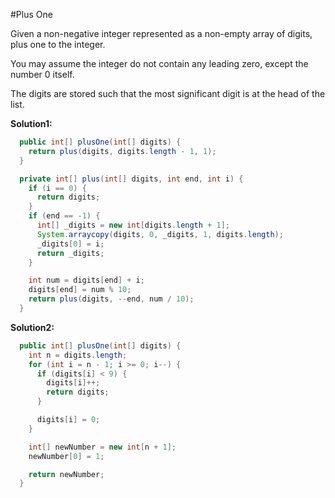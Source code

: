 #Plus One

Given a non-negative integer represented as a non-empty array of digits, plus one to the integer.

You may assume the integer do not contain any leading zero, except the number 0 itself.

The digits are stored such that the most significant digit is at the head of the list.

**Solution1:**

```java
  public int[] plusOne(int[] digits) {
    return plus(digits, digits.length - 1, 1);
  }

  private int[] plus(int[] digits, int end, int i) {
    if (i == 0) {
      return digits;
    }
    if (end == -1) {
      int[] _digits = new int[digits.length + 1];
      System.arraycopy(digits, 0, _digits, 1, digits.length);
      _digits[0] = i;
      return _digits;
    }

    int num = digits[end] + i;
    digits[end] = num % 10;
    return plus(digits, --end, num / 10);
  }
```

**Solution2:**

```java
  public int[] plusOne(int[] digits) {
    int n = digits.length;
    for (int i = n - 1; i >= 0; i--) {
      if (digits[i] < 9) {
        digits[i]++;
        return digits;
      }

      digits[i] = 0;
    }

    int[] newNumber = new int[n + 1];
    newNumber[0] = 1;

    return newNumber;
  }
```
